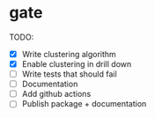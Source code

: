 # gate

TODO:

- [x] Write clustering algorithm
- [x] Enable clustering in drill down
- [ ] Write tests that should fail
- [ ] Documentation
- [ ] Add github actions
- [ ] Publish package + documentation